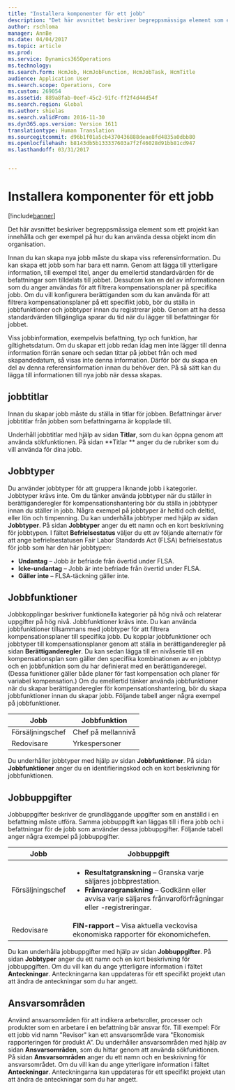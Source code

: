 ```yaml
---
title: "Installera komponenter för ett jobb"
description: "Det här avsnittet beskriver begreppsmässiga element som ett projekt kan innehålla och ger exempel på hur du kan använda dessa objekt inom din organisation."
author: rschloma
manager: AnnBe
ms.date: 04/04/2017
ms.topic: article
ms.prod: 
ms.service: Dynamics365Operations
ms.technology: 
ms.search.form: HcmJob, HcmJobFunction, HcmJobTask, HcmTitle
audience: Application User
ms.search.scope: Operations, Core
ms.custom: 269054
ms.assetid: 889a8fab-0eef-45c2-91fc-ff2f4d44d54f
ms.search.region: Global
ms.author: shielas
ms.search.validFrom: 2016-11-30
ms.dyn365.ops.version: Version 1611
translationtype: Human Translation
ms.sourcegitcommit: d96b1f01a5cb4370436888deae8fd4835a0dbb80
ms.openlocfilehash: b8143db5b133337603a7f2f46028d91bb81cd947
ms.lasthandoff: 03/31/2017


---
```


# <a name="setting-up-the-components-of-a-job"></a>Installera komponenter för ett jobb

[!include[banner](includes/banner.md)]


Det här avsnittet beskriver begreppsmässiga element som ett projekt kan innehålla och ger exempel på hur du kan använda dessa objekt inom din organisation. 

Innan du kan skapa nya jobb måste du skapa viss referensinformation. Du kan skapa ett jobb som har bara ett namn. Genom att lägga till ytterligare information, till exempel titel, anger du emellertid standardvärden för de befattningar som tilldelats till jobbet. Dessutom kan en del av informationen som du anger användas för att filtrera kompensationsplaner på specifika jobb. Om du vill konfigurera berättiganden som du kan använda för att filtrera kompensationsplaner på ett specifikt jobb, bör du ställa in jobbfunktioner och jobbtyper innan du registrerar jobb. Genom att ha dessa standardvärden tillgängliga sparar du tid när du lägger till befattningar för jobbet. 

Viss jobbinformation, exempelvis befattning, typ och funktion, har giltighetsdatum. Om du skapar ett jobb redan idag men inte lägger till denna information förrän senare och sedan tittar på jobbet från och med skapandedatum, så visas inte denna information. Därför bör du skapa en del av denna referensinformation innan du behöver den. På så sätt kan du lägga till informationen till nya jobb när dessa skapas.

## <a name="job-titles"></a>jobbtitlar
Innan du skapar jobb måste du ställa in titlar för jobben. Befattningar ärver jobbtitlar från jobben som befattningarna är kopplade till. 

Underhåll jobbtitlar med hjälp av sidan **Titlar**, som du kan öppna genom att använda sökfunktionen. På sidan **Titlar ** anger du de rubriker som du vill använda för dina jobb.

## <a name="job-types"></a>Jobbtyper
Du använder jobbtyper för att gruppera liknande jobb i kategorier. Jobbtyper krävs inte. Om du tänker använda jobbtyper när du ställer in berättiganderegler för kompensationshantering bör du ställa in jobbtyper innan du ställer in jobb. Några exempel på jobbtyper är heltid och deltid, eller lön och timpenning. Du kan underhålla jobbtyper med hjälp av sidan **Jobbtyper**. På sidan **Jobbtyper** anger du ett namn och en kort beskrivning för jobbtypen. I fältet **Befrielsestatus** väljer du ett av följande alternativ för att ange befrielsestatusen Fair Labor Standards Act (FLSA) befrielsestatus för jobb som har den här jobbtypen:

-   **Undantag** – Jobb är befriade från övertid under FLSA.
-   **Icke-undantag** – Jobb är inte befriade från övertid under FLSA.
-   **Gäller inte** – FLSA-täckning gäller inte.

## <a name="job-functions"></a>Jobbfunktioner
Jobbkopplingar beskriver funktionella kategorier på hög nivå och relaterar uppgifter på hög nivå. Jobbfunktioner krävs inte. Du kan använda jobbfunktioner tillsammans med jobbtyper för att filtrera kompensationsplaner till specifika jobb. Du kopplar jobbfunktioner och jobbtyper till kompensationsplaner genom att ställa in berättiganderegler på sidan **Berättiganderegler**. Du kan sedan lägga till en nivåserie till en kompensationsplan som gäller den specifika kombinationen av en jobbtyp och en jobbfunktion som du har definierat med en berättiganderegel. (Dessa funktioner gäller både planer för fast kompensation och planer för variabel kompensation.) Om du emellertid tänker använda jobbfunktioner när du skapar berättiganderegler för kompensationshantering, bör du skapa jobbfunktioner innan du skapar jobb. Följande tabell anger några exempel på jobbfunktioner.

| Jobb           | Jobbfunktion         |
|---------------|----------------------|
| Försäljningschef | Chef på mellannivå    |
| Redovisare    | Yrkespersoner        |

Du underhåller jobbtyper med hjälp av sidan **Jobbfunktioner**. På sidan **Jobbfunktioner** anger du en identifieringskod och en kort beskrivning för jobbfunktionen.

## <a name="job-tasks"></a>Jobbuppgifter
Jobbuppgifter beskriver de grundläggande uppgifter som en anställd i en befattning måste utföra. Samma jobbuppgift kan läggas till i flera jobb och i befattningar för de jobb som använder dessa jobbuppgifter. Följande tabell anger några exempel på jobbuppgifter.

<table>
<thead>
<tr class="header">
<th>Jobb</th>
<th>Jobbuppgift</th>
</tr>
</thead>
<tbody>
<tr class="odd">
<td>Försäljningschef</td>
<td><ul>
<li><strong>Resultatgranskning</strong> – Granska varje säljares jobbprestation.</li>
<li><strong>Frånvarogranskning</strong> – Godkänn eller avvisa varje säljares frånvaroförfrågningar eller -registreringar.</li>
</ul></td>
</tr>
<tr class="even">
<td>Redovisare</td>
<td><strong>FIN-rapport</strong> – Visa aktuella veckovisa ekonomiska rapporter för ekonomichefen.</td>
</tr>
</tbody>
</table>

Du kan underhålla jobbuppgifter med hjälp av sidan **Jobbuppgifter**. På sidan **Jobbtyper** anger du ett namn och en kort beskrivning för jobbuppgiften. Om du vill kan du ange ytterligare information i fältet **Anteckningar**. Anteckningarna kan uppdateras för ett specifikt projekt utan att ändra de anteckningar som du har angett.

## <a name="areas-of-responsibility"></a>Ansvarsområden
Använd ansvarsområden för att indikera arbetsroller, processer och produkter som en arbetare i en befattning bär ansvar för. Till exempel: För ett jobb vid namn "Revisor" kan ett ansvarsområde vara "Ekonomisk rapporteringen för produkt A”. Du underhåller ansvarsområden med hjälp av sidan **Ansvarsområden**, som du hittar genom att använda sökfunktionen. På sidan **Ansvarsområden** anger du ett namn och en beskrivning för ansvarsområdet. Om du vill kan du ange ytterligare information i fältet **Anteckningar**. Anteckningarna kan uppdateras för ett specifikt projekt utan att ändra de anteckningar som du har angett.




